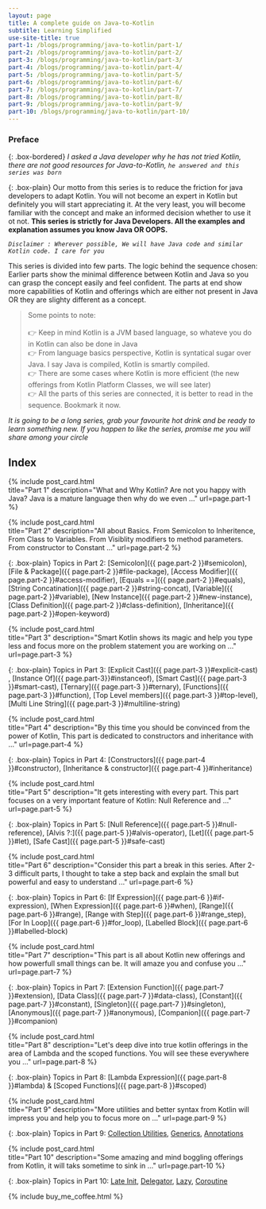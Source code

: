 ```yaml
---
layout: page
title: A complete guide on Java-to-Kotlin
subtitle: Learning Simplified
use-site-title: true
part-1: /blogs/programming/java-to-kotlin/part-1/
part-2: /blogs/programming/java-to-kotlin/part-2/
part-3: /blogs/programming/java-to-kotlin/part-3/
part-4: /blogs/programming/java-to-kotlin/part-4/
part-5: /blogs/programming/java-to-kotlin/part-5/
part-6: /blogs/programming/java-to-kotlin/part-6/
part-7: /blogs/programming/java-to-kotlin/part-7/
part-8: /blogs/programming/java-to-kotlin/part-8/
part-9: /blogs/programming/java-to-kotlin/part-9/
part-10: /blogs/programming/java-to-kotlin/part-10/
---
```


### Preface 

{: .box-bordered}
*I asked a Java developer why he has not tried Kotlin, there are not good resources for Java-to-Kotlin, `he answered and this series was born`*

{: .box-plain}
Our motto from this series is to reduce the friction for java developers to adapt Kotlin. You will not become an expert in Kotlin but definitely you will start appreciating it. At the very least, you will become familiar with the concept and make an informed decision whether to use it ot not. **This series is strictly for Java Developers. All the examples and explanation assumes you know Java OR OOPS.** 

*`Disclaimer : Wherever possible, We will have Java code and similar Kotlin code. I care for you`*

This series is divided into few parts. The logic behind the sequence chosen: Earlier parts show the minimal difference between Kotlin and Java so you can grasp the concept easily and feel confident. The parts at end show more capabilities of Kotlin and offerings which are either not present in Java OR they are slighty different as a concept.

>Some points to note: <br/>
<br/> 👉 Keep in mind Kotlin is a JVM based language, so whateve you do in Kotlin can also be done in Java
<br/> 👉 From language basics perspective, Kotlin is syntatical sugar over Java. I say Java is compiled, Kotlin is smartly compiled.
<br/> 👉 There are some cases where Kotlin is more efficient (the new offerings from Kotlin Platform Classes, we will see later)
<br/> 👉 All the parts of this series are connected, it is better to read in the sequence. Bookmark it now.

*It is going to be a long series, grab your favourite hot drink and be ready to learn something new. If you happen to like the series, promise me you will share among your circle*


## Index

{% include post_card.html 	
title="Part 1" 
description="What and Why Kotlin? Are not you happy with Java? Java is a mature language then why do we even ..."
url=page.part-1
%}

{% include post_card.html 	
title="Part 2" 
description="All about Basics. From Semicolon to Inheritence, From Class to Variables. From Visiblity modifiers to method parameters. From constructor to Constant ..."
url=page.part-2
%}

{: .box-plain}
Topics in Part 2: [Semicolon]({{ page.part-2 }}#semicolon), [File & Package]({{ page.part-2 }}#file-package), [Access Modifier]({{ page.part-2 }}#access-modifier), [Equals ==]({{ page.part-2 }}#equals), [String Concatination]({{ page.part-2 }}#string-concat), [Variable]({{ page.part-2 }}#variable), [New Instance]({{ page.part-2 }}#new-instance), [Class Definition]({{ page.part-2 }}#class-definition), [Inheritance]({{ page.part-2 }}#open-keyword)

{% include post_card.html 	
title="Part 3" 
description="Smart Kotlin shows its magic and help you type less and focus more on the problem statement you are working on ..."
url=page.part-3
%}

{: .box-plain}
Topics in Part 3: [Explicit Cast]({{ page.part-3 }}#explicit-cast) , [Instance Of]({{ page.part-3}}#instanceof), [Smart Cast]({{ page.part-3 }}#smart-cast), [Ternary]({{ page.part-3 }}#ternary), [Functions]({{ page.part-3 }}#function), [Top Level members]({{ page.part-3 }}#top-level), [Multi Line String]({{ page.part-3 }}#multiline-string)

{% include post_card.html 	
title="Part 4" 
description="By this time you should be convinced from the power of Kotlin, This part is dedicated to constructors and inheritance with ..."
url=page.part-4
%}

{: .box-plain}
Topics in Part 4: [Constructors]({{ page.part-4 }}#constructor), [Inheritance & constructor]({{ page.part-4 }}#inheritance)

{% include post_card.html 	
title="Part 5" 
description="It gets interesting with every part. This part focuses on a very important feature of Kotlin: Null Reference and ..."
url=page.part-5
%}

{: .box-plain}
Topics in Part 5: [Null Reference]({{ page.part-5 }}#null-reference), [Alvis ?:]({{ page.part-5 }}#alvis-operator), [Let]({{ page.part-5 }}#let), [Safe Cast]({{ page.part-5 }}#safe-cast)

{% include post_card.html 	
title="Part 6" 
description="Consider this part a break in this series. After 2-3 difficult parts, I thought to take a step back and explain the small but powerful and easy to understand ..."
url=page.part-6
%}

{: .box-plain}
Topics in Part 6: [If Expression]({{ page.part-6 }}#if-expression), [When Expression]({{ page.part-6 }}#when), [Range]({{ page.part-6 }}#range), [Range with Step]({{ page.part-6 }}#range_step), [For In Loop]({{ page.part-6 }}#for_loop), [Labelled Block]({{ page.part-6 }}#labelled-block)

{% include post_card.html 	
title="Part 7" 
description="This part is all about Kotlin new offerings and how powerfull small things can be. It will amaze you and confuse you ..."
url=page.part-7
%}

{: .box-plain}
Topics in Part 7:  [Extension Function]({{ page.part-7 }}#extension), [Data Class]({{ page.part-7 }}#data-class), [Constant]({{ page.part-7 }}#constant), [Singleton]({{ page.part-7 }}#singleton), [Anonymous]({{ page.part-7 }}#anonymous), [Companion]({{ page.part-7 }}#companion)

{% include post_card.html 	
title="Part 8" 
description="Let's deep dive into true kotlin offerings in the area of Lambda and the scoped functions. You will see these everywhere you ..."
url=page.part-8
%}

{: .box-plain}
Topics in Part 8:  [Lambda Expression]({{ page.part-8 }}#lambda) & [Scoped Functions]({{ page.part-8 }}#scoped)

{% include post_card.html 	
title="Part 9" 
description="More utilities and better syntax from Kotlin will impress you and help you to focus more on ..."
url=page.part-9
%}

{: .box-plain}
Topics in Part 9:  [Collection Utilities]({{page.part-9}}#collection_utilities), [Generics]({{page.part-9}}#generics), [Annotations]({{page.part-9}}#annotations)

{% include post_card.html 	
title="Part 10" 
description="Some amazing and mind boggling offerings from Kotlin, it will taks sometime to sink in ..."
url=page.part-10
%}

{: .box-plain}
Topics in Part 10:  [Late Init]({{page.part-10}}#lateinit), [Delegator]({{page.part-10}}#delegator), [Lazy]({{page.part-10}}#lazy), [Coroutine]({{page.part-10}}#coroutine)

{% include buy_me_coffee.html %}